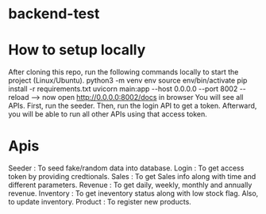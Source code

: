 # backend-test

# How to setup locally
After cloning this repo, run the following commands locally to start the project (Linux/Ubuntu).
python3 -m venv env
source env/bin/activate
pip install -r requirements.txt
uvicorn main:app --host 0.0.0.0 --port 8002 --reload --> now open http://0.0.0.0:8002/docs in browser
You will see all APIs.
First, run the seeder. Then, run the login API to get a token. Afterward, you will be able to run all other APIs using that access token.

# Apis

Seeder : To seed fake/random data into database.
Login : To get access token by providing credtionals.
Sales : To get Sales info along with time and different parameters.
Revenue : To get daily, weekly, monthly and annually revenue.
Inventory : To get ineventory status along with low stock flag. Also, to update inventory.
Product : To register new products.
